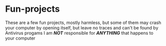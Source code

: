 # Fun-projects
These are a few fun projects, mostly harmless,
but some of them may crash your computer by opening itself, but leave no traces and can't be found by Antivirus progams
I am __*NOT*__ responsible for __*ANYTHING*__ that happens to your computer
